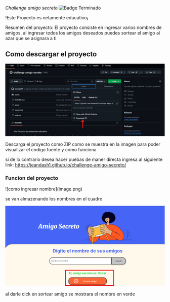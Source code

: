 <em> Challenge amigo secreto </em>
![Badge Terminado](https://img.shields.io/badge/STATUS-EN%20DESAROLLO-green)

!Este Proyecto es netamente educativo¡

Resumen del proyecto:
El proyecto consiste en ingresar varios nombres de amigos, al ingresar todos los amigos deseados puedes sortear el amigo al azar que se asignara a ti

<h2 aling="center"> Como descargar el proyecto </h2>

![Descargar el proyecto](img/image.png)

Descarga el proyecto como ZIP como se muestra en la imagen para poder visualizar el codigo fuente y como funciona 

si de lo contrario desea hacer puebas de maner directa ingresa al siguiente link: https://jeandash1.github.io/challenge-amigo-secreto/


<h3>Funcion del proyecto</h3>
![como ingresar nombre](image.png)

se van almazenando los nombres en el cuadro 

![resultado](img/resultado.png)

al darle cick en sortear amigo se mostrara el nombre en verde 